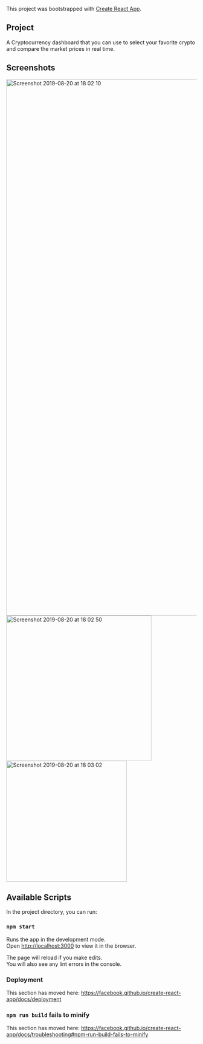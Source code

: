 This project was bootstrapped with [Create React App](https://github.com/facebook/create-react-app).

## Project

A Cryptocurrency dashboard that you can use to select your favorite crypto and compare the market prices in real time.

## Screenshots
<img width="1417" alt="Screenshot 2019-08-20 at 18 02 10" src="https://user-images.githubusercontent.com/22625136/63359942-430d1980-c376-11e9-9230-cc90de0f527b.png">
<img width="384" alt="Screenshot 2019-08-20 at 18 02 50" src="https://user-images.githubusercontent.com/22625136/63360105-8071a700-c376-11e9-857d-54565403d67a.png">
<img width="319" alt="Screenshot 2019-08-20 at 18 03 02" src="https://user-images.githubusercontent.com/22625136/63360108-823b6a80-c376-11e9-925a-84b60ca71d1f.png">

## Available Scripts

In the project directory, you can run:

### `npm start`

Runs the app in the development mode.<br>
Open [http://localhost:3000](http://localhost:3000) to view it in the browser.

The page will reload if you make edits.<br>
You will also see any lint errors in the console.

### Deployment

This section has moved here: https://facebook.github.io/create-react-app/docs/deployment

### `npm run build` fails to minify

This section has moved here: https://facebook.github.io/create-react-app/docs/troubleshooting#npm-run-build-fails-to-minify
